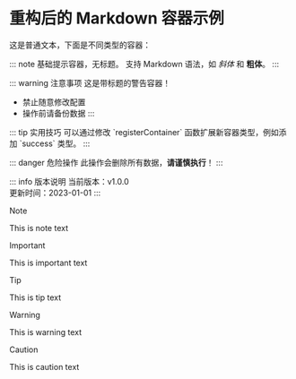# 重构后的 Markdown 容器示例

这是普通文本，下面是不同类型的容器：

::: note
基础提示容器，无标题。
支持 Markdown 语法，如 *斜体* 和 **粗体**。
:::

::: warning 注意事项
这是带标题的警告容器！
- 禁止随意修改配置
- 操作前请备份数据
:::

::: tip 实用技巧
可以通过修改 \`registerContainer\` 函数扩展新容器类型，例如添加 \`success\` 类型。
:::

::: danger 危险操作
此操作会删除所有数据，**请谨慎执行**！
:::

::: info 版本说明
当前版本：v1.0.0  
更新时间：2023-01-01
:::

> [!note]
> This is note text

> [!important]
> This is important text

> [!tip]
> This is tip text

> [!warning]
> This is warning text

> [!caution]
> This is caution text